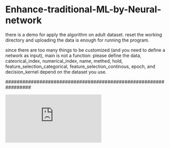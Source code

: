 # Enhance-traditional-ML-by-Neural-network
there is a demo for apply the algorithm on adult dataset. reset the working directory and uploading the data is enough for running the program.

since there are too many things to be customized (and you need to define a network as input), main is not a function:
please define the data, cateorical_index, numerical_index, name, methed, hold, feature_selection_categorical, feature_selection_continous, epoch, and decision_kernel depend on the dataset you use.



#################################################################


![contents](https://github.com/LEEPEIQIN/Enhance-traditional-ML-by-Neural-network/paper.pdf)


